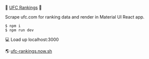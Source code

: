 👊 [UFC Rankings](https://ufcrankings.info/) 👊

Scrape ufc.com for ranking data and render in Material UI React app.

```
$ npm i
$ npm run dev
```

💻 Load up localhost:3000

🌎 [ufc-rankings.now.sh](https://ufcrankings.info/)
